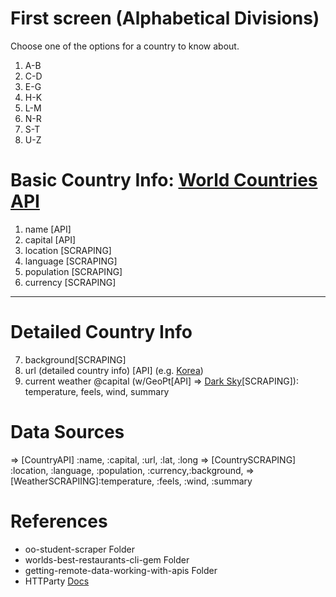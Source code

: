 # First screen (Alphabetical Divisions)
Choose one of the options for a country to know about.
1. A-B
2. C-D
3. E-G
4. H-K
5. L-M
6. N-R
7. S-T
8. U-Z

# Basic Country Info: [World Countries API](http://www.geognos.com/api/en/countries/info/all.json)
1. name [API]
2. capital [API]
3. location [SCRAPING]
4. language [SCRAPING]
5. population [SCRAPING]
6. currency [SCRAPING]
---
# Detailed Country Info
7. background[SCRAPING]
8. url (detailed country info) [API] (e.g. [Korea](http://www.geognos.com/geo/en/cc/kr.html))
9. current weather @capital (w/GeoPt[API] => [Dark Sky](https://darksky.net/forecast/37,127.3/)[SCRAPING]): 
temperature, feels, wind, summary

# Data Sources
=> [CountryAPI] :name, :capital, :url, :lat, :long
=> [CountrySCRAPING] :location, :language, :population, :currency,:background,
=> [WeatherSCRAPIING]:temperature, :feels, :wind, :summary

# References
- oo-student-scraper Folder
- worlds-best-restaurants-cli-gem Folder
- getting-remote-data-working-with-apis Folder
- HTTParty [Docs](https://github.com/jnunemaker/httparty/tree/master/docs)